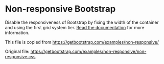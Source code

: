# Non-responsive Bootstrap

Disable the responsiveness of Bootstrap by fixing the width of the container and using the first grid system tier. [Read the documentation](http://getbootstrap.com/getting-started/#disable-responsive) for more information.

This file is copied from https://getbootstrap.com/examples/non-responsive/

Original file: https://getbootstrap.com/examples/non-responsive/non-responsive.css

